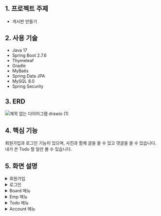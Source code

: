 ## 1. 프로젝트 주제
 - 게시판 만들기
## 2. 사용 기술
 - Java 17  
 - Spring Boot 2.7.6 
 - Thymeleaf  
 - Gradle  
 - MyBatis  
 - Spring Data JPA 
 - MySQL 8.0 
 - Spring Security 
## 3. ERD<br>
![제목 없는 다이어그램 drawio (1)](https://user-images.githubusercontent.com/113006963/209071245-503d5463-6da1-4332-bafd-ad3fb0e1ca68.png)
## 4. 핵심 기능
회원가입과 로그인 기능이 있으며, 사진과 함께 글을 쓸 수 있고 댓글을 쓸 수 있습니다.<br>
내가 쓴 Todo 할 일만 볼 수 있습니다.
## 5. 화면 설명
<details>
<summary>회원가입</summary>

![merge_from_ofoct](https://user-images.githubusercontent.com/113006963/209277509-7429e6d0-4ca5-47c9-a1f2-27b55afd0605.jpg)
- 아이디 중복 검사가 가능합니다.
</details>
<details>
<summary>로그인</summary>

![로그인](https://user-images.githubusercontent.com/113006963/209075540-19b9826c-9125-4833-b6d1-9c5be98c38d8.JPG)
 - SecurityFilterChain을 통하여 권한에 따른 접속을 제한합니다.<br>
 - User 권한을 가진 사용자들은 Board와 Todo 메뉴에 접근이 가능합니다. 따라서 해당 메뉴 접속 시 로그인은 필수입니다.<br>
</details>
<details>
 <summary>Board 메뉴</summary>
 
 </details>
 <details>
 <summary>Emp 메뉴</summary>
 
 ### (1) Emp 리스트
 ![emp](https://user-images.githubusercontent.com/113006963/209284372-7ea202ca-f05c-42fc-8f59-fa04a210d6e8.JPG)
 - https://www.lesstif.com/dbms/oracle-mysql-emp-dept-table-schema-test-data-18219073.html 테스트 용도로 EMP 테이블과 DEPT 테이블을 생성해서 두 테이블을 조인시켜 리스트를 출력합니다.
 ### (2) 상세보기
 ![EMP상세보기](https://user-images.githubusercontent.com/113006963/209285276-2eb5ea50-341c-4196-9d1d-81368a248216.JPG)
 - 이름을 클릭하면 정보를 볼 수 있고, 별점과 댓글을 남길 수 있는 페이지입니다.
 ### (3) 댓글 수정, 삭제
 ![merge_from_ofoct (3)](https://user-images.githubusercontent.com/113006963/209286027-a92cb6b9-d5dc-4fa9-844d-3b197ee8bc86.jpg)
 - 모달창을 띄워 값을 가져오고, 값을 변경하여 수정이 반영되도록 합니다.
 - confirm창을 띄워 삭제 여부를 묻고 삭제합니다.
 </details>
 <details>
 <summary>Todo 메뉴</summary>
 
 ### (1) Todo 페이지
 ![todo](https://user-images.githubusercontent.com/113006963/209280242-ec1635d7-d176-489e-a27b-08e8880c9a5d.JPG)
 - 할일과 기한을 등록하면 리스트에 추가됩니다.
 - 내가 쓴 todo 리스트만 보게 하기 위해 Repository에서 작성자 컬럼을 조건으로 하는 쿼리를 생성해서 ajax를 통해 리스트를 불러옵니다.
 - 미완료 된 todo는 D-day가 보이게 하고, 하단에 진행중인 todo만 볼 수 있는 버튼을 따로 생성합니다.
 ### (2) Todo 수정
 ![todo수정](https://user-images.githubusercontent.com/113006963/209282145-69926671-8300-44f4-8c00-a60d18403b69.JPG)
 - 모달창을 띄워 값을 가져오고, 값을 변경하여 수정이 반영되도록 합니다.
 ### (3) Todo 검색
![사본 -검색결과](https://user-images.githubusercontent.com/113006963/209283536-ba746820-45d4-458c-9877-871a843f0444.jpg)
 - 'es'만 검색했을 때 'es'를 포함하는 Todo 검색 결과를 출력합니다.
 ### (4) Todo 삭제
![merge_from_ofoct (2)](https://user-images.githubusercontent.com/113006963/209284016-5db446f6-c7d8-4459-afda-7c10dc6524f4.jpg)
 - confirm창을 띄워 삭제 여부를 묻고 삭제합니다.
 </details>
 <details>
 <summary>Account 메뉴</summary>
 
 ![merge_from_ofoct (1)](https://user-images.githubusercontent.com/113006963/209279395-4d28abd1-95b5-4130-8445-1272ce756791.jpg)
 - 비로그인 상태에서는 **로그인**, **회원가입**이 보이고, 로그인 상태에서는 **ID**와 **user이름**, **로그아웃**이 보입니다.
 </details>

